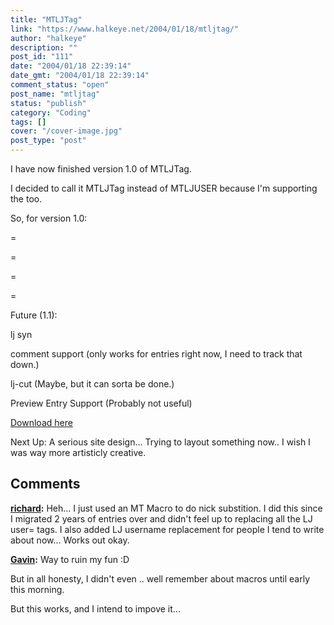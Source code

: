 ```yaml
---
title: "MTLJTag"
link: "https://www.halkeye.net/2004/01/18/mtljtag/"
author: "halkeye"
description: ""
post_id: "111"
date: "2004/01/18 22:39:14"
date_gmt: "2004/01/18 22:39:14"
comment_status: "open"
post_name: "mtljtag"
status: "publish"
category: "Coding"
tags: []
cover: "/cover-image.jpg"
post_type: "post"
---
```


I have now finished version 1.0 of MTLJTag.

I decided to call it MTLJTag instead of MTLJUSER because I'm supporting the <lj comm> too.

So, for version 1.0:

<lj user=halkeye> =   

<lj user="halkeye"> =   

<lj comm=halkeye> =   

<lj comm="halkeye"> = 

Future (1.1):   

lj syn  

comment support (only works for entries right now, I need to track that down.)  

lj-cut (Maybe, but it can sorta be done.)  

Preview Entry Support (Probably not useful)

[Download here](http://www.halkeye.net/files/?file=MTLJTag.tgz)

Next Up: A serious site design... Trying to layout something now.. I wish I was way more artisticly creative.

## Comments

**[richard](#8 "2004-01-19 13:56:43"):** Heh... I just used an MT Macro to do nick substition. I did this since I migrated 2 years of entries over and didn't feel up to replacing all the LJ user= tags. I also added LJ username replacement for people I tend to write about now... Works out okay.

**[Gavin](#9 "2004-01-19 14:00:43"):** Way to ruin my fun :D

But in all honesty, I didn't even .. well remember about macros until early this morning.

But this works, and I intend to impove it...

